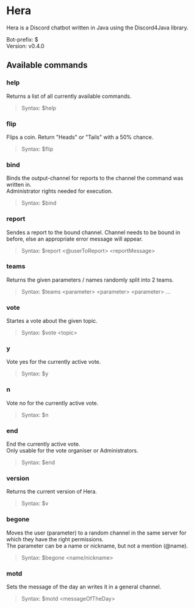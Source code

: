 <h1>Hera</h1>
Hera is a Discord chatbot written in Java using the Discord4Java library.


Bot-prefix: $  
Version: v0.4.0

<h2>Available commands</h2>

<h3>help</h3>

Returns a list of all currently available commands.  
>Syntax: $help

<h3>flip</h3>

Flips a coin. Return "Heads" or "Tails" with a 50% chance.  
>Syntax: $flip

<h3>bind</h3>

Binds the output-channel for reports to the channel the command was written in.  
Administrator rights needed for execution.  
>Syntax: $bind

<h3>report</h3>

Sendes a report to the bound channel. Channel needs to be bound in before, else an appropriate error message will appear.  
>Syntax: $report \<@userToReport\> \<reportMessage\>

<h3>teams</h3>

Returns the given parameters / names randomly split into 2 teams.  
>Syntax: $teams \<parameter\> \<parameter\> \<parameter\> ...

<h3>vote</h3>

Startes a vote about the given topic.  
>Syntax: $vote \<topic\>

<h3>y</h3>

Vote yes for the currently active vote.  
>Syntax: $y

<h3>n</h3>

Vote no for the currently active vote.  
>Syntax: $n

<h3>end</h3>

End the currently active vote.  
Only usable for the vote organiser or Administrators.
>Syntax: $end

<h3>version</h3>

Returns the current version of Hera.  
>Syntax: $v

<h3>begone</h3>

Moves the user (parameter) to a random channel in the same server for which they have the right permissions.  
The parameter can be a name or nickname, but not a mention (@name).  
>Syntax: $begone \<name/nickname\>

<h3>motd</h3>

Sets the message of the day an writes it in a general channel.  
>Syntax: $motd \<messageOfTheDay\>